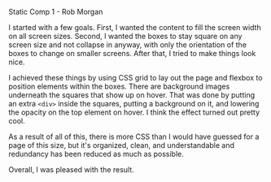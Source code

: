 Static Comp 1 - Rob Morgan

I started with a few goals.  First, I wanted the content to fill the screen width on all screen sizes.  Second, I wanted the boxes to stay square on any screen size and not collapse in anyway, with only the orientation of the boxes to change on smaller screens.  After that, I tried to make things look nice.  

I achieved these things by using CSS grid to lay out the page and flexbox to position elements within the boxes.  There are background images underneath the squares that show up on hover.  That was done by putting an extra `<div>` inside the squares, putting a background on it, and lowering the opacity on the top element on hover.  I think the effect turned out pretty cool.

As a result of all of this, there is more CSS than I would have guessed for a page of this size, but it's organized, clean, and understandable and redundancy has been reduced as much as possible.

Overall, I was pleased with the result.

